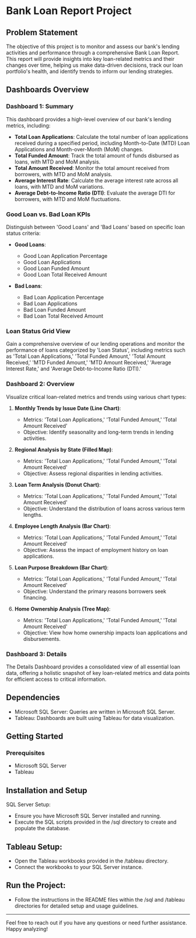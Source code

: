 # Bank Loan Report Project

## Problem Statement
The objective of this project is to monitor and assess our bank's lending activities and performance through a comprehensive Bank Loan Report. This report will provide insights into key loan-related metrics and their changes over time, helping us make data-driven decisions, track our loan portfolio's health, and identify trends to inform our lending strategies.

## Dashboards Overview

### Dashboard 1: Summary
This dashboard provides a high-level overview of our bank's lending metrics, including:

- **Total Loan Applications**: Calculate the total number of loan applications received during a specified period, including Month-to-Date (MTD) Loan Applications and Month-over-Month (MoM) changes.
- **Total Funded Amount**: Track the total amount of funds disbursed as loans, with MTD and MoM analysis.
- **Total Amount Received**: Monitor the total amount received from borrowers, with MTD and MoM analysis.
- **Average Interest Rate**: Calculate the average interest rate across all loans, with MTD and MoM variations.
- **Average Debt-to-Income Ratio (DTI)**: Evaluate the average DTI for borrowers, with MTD and MoM fluctuations.

### Good Loan vs. Bad Loan KPIs
Distinguish between 'Good Loans' and 'Bad Loans' based on specific loan status criteria:

- **Good Loans**:
  - Good Loan Application Percentage
  - Good Loan Applications
  - Good Loan Funded Amount
  - Good Loan Total Received Amount

- **Bad Loans**:
  - Bad Loan Application Percentage
  - Bad Loan Applications
  - Bad Loan Funded Amount
  - Bad Loan Total Received Amount

### Loan Status Grid View
Gain a comprehensive overview of our lending operations and monitor the performance of loans categorized by 'Loan Status', including metrics such as 'Total Loan Applications,' 'Total Funded Amount,' 'Total Amount Received,' 'MTD Funded Amount,' 'MTD Amount Received,' 'Average Interest Rate,' and 'Average Debt-to-Income Ratio (DTI).'

### Dashboard 2: Overview
Visualize critical loan-related metrics and trends using various chart types:

1. **Monthly Trends by Issue Date (Line Chart)**:
   - Metrics: 'Total Loan Applications,' 'Total Funded Amount,' 'Total Amount Received'
   - Objective: Identify seasonality and long-term trends in lending activities.

2. **Regional Analysis by State (Filled Map)**:
   - Metrics: 'Total Loan Applications,' 'Total Funded Amount,' 'Total Amount Received'
   - Objective: Assess regional disparities in lending activities.

3. **Loan Term Analysis (Donut Chart)**:
   - Metrics: 'Total Loan Applications,' 'Total Funded Amount,' 'Total Amount Received'
   - Objective: Understand the distribution of loans across various term lengths.

4. **Employee Length Analysis (Bar Chart)**:
   - Metrics: 'Total Loan Applications,' 'Total Funded Amount,' 'Total Amount Received'
   - Objective: Assess the impact of employment history on loan applications.

5. **Loan Purpose Breakdown (Bar Chart)**:
   - Metrics: 'Total Loan Applications,' 'Total Funded Amount,' 'Total Amount Received'
   - Objective: Understand the primary reasons borrowers seek financing.

6. **Home Ownership Analysis (Tree Map)**:
   - Metrics: 'Total Loan Applications,' 'Total Funded Amount,' 'Total Amount Received'
   - Objective: View how home ownership impacts loan applications and disbursements.

### Dashboard 3: Details
The Details Dashboard provides a consolidated view of all essential loan data, offering a holistic snapshot of key loan-related metrics and data points for efficient access to critical information.

## Dependencies
- Microsoft SQL Server: Queries are written in Microsoft SQL Server.
- Tableau: Dashboards are built using Tableau for data visualization.

## Getting Started

### Prerequisites
- Microsoft SQL Server
- Tableau

## Installation and Setup
SQL Server Setup:
- Ensure you have Microsoft SQL Server installed and running.
- Execute the SQL scripts provided in the /sql directory to create and populate the database.

## Tableau Setup:
- Open the Tableau workbooks provided in the /tableau directory.
- Connect the workbooks to your SQL Server instance.

## Run the Project:
- Follow the instructions in the README files within the /sql and /tableau directories for detailed setup and usage guidelines.

---
Feel free to reach out if you have any questions or need further assistance. Happy analyzing!
